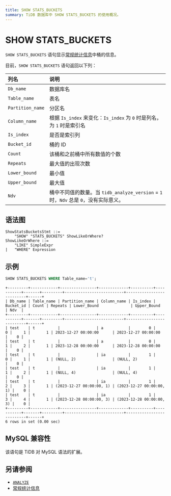 ```yaml
---
title: SHOW STATS_BUCKETS
summary: TiDB 数据库中 SHOW STATS_BUCKETS 的使用概况。
---
```


# SHOW STATS_BUCKETS

`SHOW STATS_BUCKETS` 语句显示[常规统计信息](/statistics.md)中桶的信息。

目前，`SHOW STATS_BUCKETS` 语句返回以下列：

| 列名 | 说明   |
| :-------- | :------------- |
| `Db_name`  |  数据库名  |
| `Table_name` | 表名 |
| `Partition_name` | 分区名 |
| `Column_name` | 根据 `Is_index` 来变化：`Is_index` 为 `0` 时是列名，为 `1` 时是索引名 |
| `Is_index` | 是否是索引列 |
| `Bucket_id` | 桶的 ID |
| `Count` | 该桶和之前桶中所有数值的个数 |
| `Repeats` | 最大值的出现次数 |
| `Lower_bound` | 最小值 |
| `Upper_bound` | 最大值 |
| `Ndv` | 桶中不同值的数量。当 `tidb_analyze_version` = `1` 时，`Ndv` 总是 `0`，没有实际意义。 |

## 语法图

```ebnf+diagram
ShowStatsBucketsStmt ::=
    "SHOW" "STATS_BUCKETS" ShowLikeOrWhere?
ShowLikeOrWhere ::=
    "LIKE" SimpleExpr
|   "WHERE" Expression
```

## 示例

```sql
SHOW STATS_BUCKETS WHERE Table_name='t';
```

```
+---------+------------+----------------+-------------+----------+-----------+-------+---------+--------------------------+--------------------------+------+
| Db_name | Table_name | Partition_name | Column_name | Is_index | Bucket_id | Count | Repeats | Lower_Bound              | Upper_Bound              | Ndv  |
+---------+------------+----------------+-------------+----------+-----------+-------+---------+--------------------------+--------------------------+------+
| test    | t          |                | a           |        0 |         0 |     1 |       1 | 2023-12-27 00:00:00      | 2023-12-27 00:00:00      |    0 |
| test    | t          |                | a           |        0 |         1 |     2 |       1 | 2023-12-28 00:00:00      | 2023-12-28 00:00:00      |    0 |
| test    | t          |                | ia          |        1 |         0 |     1 |       1 | (NULL, 2)                | (NULL, 2)                |    0 |
| test    | t          |                | ia          |        1 |         1 |     2 |       1 | (NULL, 4)                | (NULL, 4)                |    0 |
| test    | t          |                | ia          |        1 |         2 |     3 |       1 | (2023-12-27 00:00:00, 1) | (2023-12-27 00:00:00, 1) |    0 |
| test    | t          |                | ia          |        1 |         3 |     4 |       1 | (2023-12-28 00:00:00, 3) | (2023-12-28 00:00:00, 3) |    0 |
+---------+------------+----------------+-------------+----------+-----------+-------+---------+--------------------------+--------------------------+------+
6 rows in set (0.00 sec)
```

## MySQL 兼容性

该语句是 TiDB 对 MySQL 语法的扩展。

## 另请参阅

* [`ANALYZE`](/sql-statements/sql-statement-analyze-table.md)
* [常规统计信息](/statistics.md)
